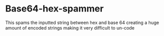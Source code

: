 # Base64-hex-spammer
This spams the inputted string between hex and base 64 creating a huge amount of encoded strings making it very difficult to un-code  
